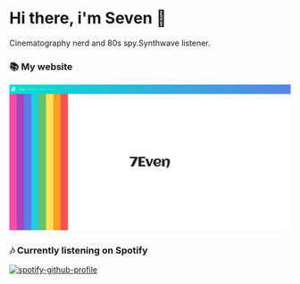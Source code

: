 # Hi there, i'm **Seven** 👋
Cinematography nerd and 80s spy.Synthwave listener.

### 📚 My website
[![preview](https://github.com/Infinit7Even/Infinit7Even/blob/master/assets/img/Preview.jpeg)](https://infinit7even.xyz/)

### 🎶 Currently listening on Spotify

[![spotify-github-profile](https://spotify-github-profile.vercel.app/api/view?uid=31hbjopzjuyt4f4cmfmwygxyndqe&cover_image=true&theme=compact)](https://spotify-github-profile.vercel.app/api/view?uid=31hbjopzjuyt4f4cmfmwygxyndqe&redirect=true)
